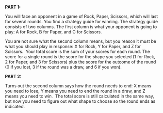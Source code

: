 <b>PART 1:</b>

You will face an opponent in a game of Rock, Paper, Scissors, which will last for several rounds. You find a strategy guide for winning. The strategy guide consists of two columns. The first column is what your opponent is going to play: A for Rock, B for Paper, and C for Scissors.​

You are not sure what the second column means, but you reason it must be what you should play in response: X for Rock, Y for Paper, and Z for Scissors.​
​
Your total score is the sum of your scores for each round. The score for a single round is the score for the shape you selected (1 for Rock, 2 for Paper, and 3 for Scissors) plus the score for the outcome of the round (0 if you lost, 3 if the round was a draw, and 6 if you won).

<b>PART 2:</b>

Turns out the second column says how the round needs to end: X means you need to lose, Y means you need to end the round in a draw, and Z means you need to win.​
​
The total score is still calculated in the same way, but now you need to figure out what shape to choose so the round ends as indicated.
